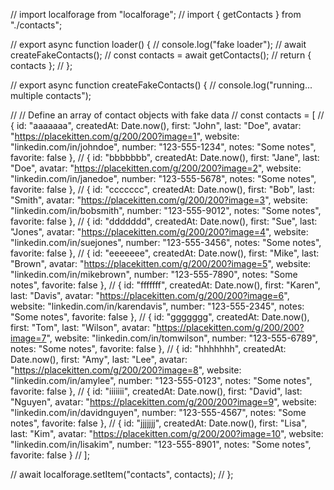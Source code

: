 // import localforage from "localforage";
// import { getContacts } from "./contacts";


// export async function loader() {
//     console.log("fake loader");
//     await createFakeContacts();
//     const contacts = await getContacts();
//     return { contacts };
// };



// export async function createFakeContacts() {
//     console.log("running... multiple contacts");

//     // Define an array of contact objects with fake data
//     const contacts = [
//         { id: "aaaaaaa", createdAt: Date.now(), first: "John", last: "Doe", avatar: "https://placekitten.com/g/200/200?image=1", website: "linkedin.com/in/johndoe", number: "123-555-1234", notes: "Some notes", favorite: false },
//         { id: "bbbbbbb", createdAt: Date.now(), first: "Jane", last: "Doe", avatar: "https://placekitten.com/g/200/200?image=2", website: "linkedin.com/in/janedoe", number: "123-555-5678", notes: "Some notes", favorite: false },
//         { id: "ccccccc", createdAt: Date.now(), first: "Bob", last: "Smith", avatar: "https://placekitten.com/g/200/200?image=3", website: "linkedin.com/in/bobsmith", number: "123-555-9012", notes: "Some notes", favorite: false },
//         { id: "ddddddd", createdAt: Date.now(), first: "Sue", last: "Jones", avatar: "https://placekitten.com/g/200/200?image=4", website: "linkedin.com/in/suejones", number: "123-555-3456", notes: "Some notes", favorite: false },
//         { id: "eeeeeee", createdAt: Date.now(), first: "Mike", last: "Brown", avatar: "https://placekitten.com/g/200/200?image=5", website: "linkedin.com/in/mikebrown", number: "123-555-7890", notes: "Some notes", favorite: false },
//         { id: "fffffff", createdAt: Date.now(), first: "Karen", last: "Davis", avatar: "https://placekitten.com/g/200/200?image=6", website: "linkedin.com/in/karendavis", number: "123-555-2345", notes: "Some notes", favorite: false },
//         { id: "ggggggg", createdAt: Date.now(), first: "Tom", last: "Wilson", avatar: "https://placekitten.com/g/200/200?image=7", website: "linkedin.com/in/tomwilson", number: "123-555-6789", notes: "Some notes", favorite: false },
//         { id: "hhhhhhh", createdAt: Date.now(), first: "Amy", last: "Lee", avatar: "https://placekitten.com/g/200/200?image=8", website: "linkedin.com/in/amylee", number: "123-555-0123", notes: "Some notes", favorite: false },
//         { id: "iiiiiii", createdAt: Date.now(), first: "David", last: "Nguyen", avatar: "https://placekitten.com/g/200/200?image=9", website: "linkedin.com/in/davidnguyen", number: "123-555-4567", notes: "Some notes", favorite: false },
//         { id: "jjjjjjj", createdAt: Date.now(), first: "Lisa", last: "Kim", avatar: "https://placekitten.com/g/200/200?image=10", website: "linkedin.com/in/lisakim", number: "123-555-8901", notes: "Some notes", favorite: false }
//     ];

//     await localforage.setItem("contacts", contacts);
// };



<!-- export default function LoadFakeContactsButton() {
    return (
        <div>
        </div>
    )
}; -->